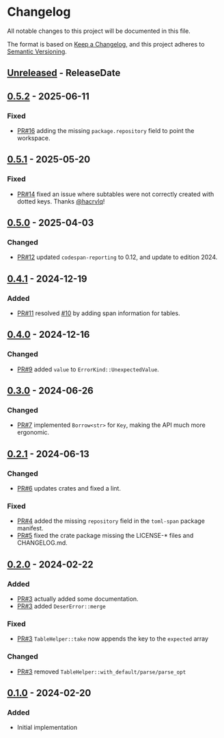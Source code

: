 <!-- markdownlint-disable blanks-around-headings blanks-around-lists no-duplicate-heading -->

# Changelog

All notable changes to this project will be documented in this file.

The format is based on [Keep a Changelog](https://keepachangelog.com/en/1.0.0/),
and this project adheres to [Semantic Versioning](https://semver.org/spec/v2.0.0.html).

<!-- next-header -->
## [Unreleased] - ReleaseDate
## [0.5.2] - 2025-06-11
### Fixed
- [PR#16](https://github.com/EmbarkStudios/toml-span/pull/16) adding the missing `package.repository` field to point the workspace.

## [0.5.1] - 2025-05-20
### Fixed
- [PR#14](https://github.com/EmbarkStudios/toml-span/pull/14) fixed an issue where subtables were not correctly created with dotted keys. Thanks [@hacrvlq](https://github.com/hacrvlq)!

## [0.5.0] - 2025-04-03
### Changed
- [PR#12](https://github.com/EmbarkStudios/toml-span/pull/12) updated `codespan-reporting` to 0.12, and update to edition 2024.

## [0.4.1] - 2024-12-19
### Added
- [PR#11](https://github.com/EmbarkStudios/toml-span/pull/11) resolved [#10](https://github.com/EmbarkStudios/toml-span/issues/10) by adding span information for tables.

## [0.4.0] - 2024-12-16
### Changed
- [PR#9](https://github.com/EmbarkStudios/toml-span/pull/9) added `value` to `ErrorKind::UnexpectedValue`.

## [0.3.0] - 2024-06-26
### Changed
- [PR#7](https://github.com/EmbarkStudios/toml-span/pull/7) implemented `Borrow<str>` for `Key`, making the API much more ergonomic.

## [0.2.1] - 2024-06-13
### Changed
- [PR#6](https://github.com/EmbarkStudios/toml-span/pull/6) updates crates and fixed a lint.

### Fixed
- [PR#4](https://github.com/EmbarkStudios/toml-span/pull/4) added the missing `repository` field in the `toml-span` package manifest.
- [PR#5](https://github.com/EmbarkStudios/toml-span/pull/5) fixed the crate package missing the LICENSE-* files and CHANGELOG.md.

## [0.2.0] - 2024-02-22
### Added
- [PR#3](https://github.com/EmbarkStudios/toml-span/pull/3) actually added some documentation.
- [PR#3](https://github.com/EmbarkStudios/toml-span/pull/3) added `DeserError::merge`

### Fixed
- [PR#3](https://github.com/EmbarkStudios/toml-span/pull/3) `TableHelper::take` now appends the key to the `expected` array

### Changed
- [PR#3](https://github.com/EmbarkStudios/toml-span/pull/3) removed `TableHelper::with_default/parse/parse_opt`

## [0.1.0] - 2024-02-20
### Added
- Initial implementation

<!-- next-url -->
[Unreleased]: https://github.com/EmbarkStudios/toml-span/compare/0.5.2...HEAD
[0.5.2]: https://github.com/EmbarkStudios/toml-span/compare/0.5.1...0.5.2
[0.5.1]: https://github.com/EmbarkStudios/toml-span/compare/0.5.0...0.5.1
[0.5.0]: https://github.com/EmbarkStudios/toml-span/compare/0.4.1...0.5.0
[0.4.1]: https://github.com/EmbarkStudios/toml-span/compare/0.4.0...0.4.1
[0.4.0]: https://github.com/EmbarkStudios/toml-span/compare/0.3.0...0.4.0
[0.3.0]: https://github.com/EmbarkStudios/toml-span/compare/0.2.1...0.3.0
[0.2.1]: https://github.com/EmbarkStudios/toml-span/compare/0.2.0...0.2.1
[0.2.0]: https://github.com/EmbarkStudios/toml-span/compare/0.1.0...0.2.0
[0.1.0]: https://github.com/EmbarkStudios/toml-span/releases/tag/0.1.0
